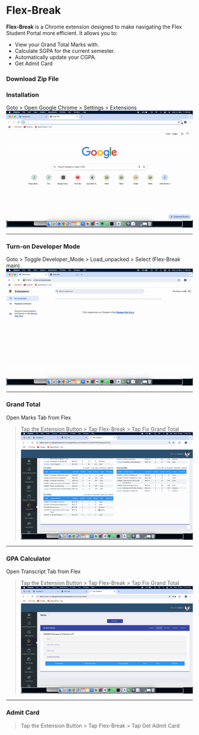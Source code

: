 # Flex-Break

**Flex-Break** is a Chrome extension designed to make navigating the Flex Student Portal more efficient. It allows you to:
- View your Grand Total Marks with.
- Calculate SGPA for the current semester.
- Automatically update your CGPA.
- Get Admit Card

### **Download Zip File**

### **Installation**
Goto > Open Google Chrome > Settings > Extensions
![Installation Demo](Assets/loadEx1.gif)

---

### **Turn-on Developer Mode**
Goto > Toggle Developer_Mode > Load_unpacked > Select (Flex-Break main)
![Input Logging Demo](Assets/loadEx2.gif)

---

### **Grand Total**
Open Marks Tab from Flex
> Tap the Extension Button > Tap Flex-Break > Tap Fix Grand Total
![Form Submission Demo](Assets/FixGrandTotal.gif)

---

### **GPA Calculator**
Open Transcript Tab from Flex
> Tap the Extension Button > Tap Flex-Break > Tap Fix Grand Total
![Form Submission Demo](Assets/FixGPA.gif)

---

### **Admit Card**
> Tap the Extension Button > Tap Flex-Break > Tap Get Admit Card
